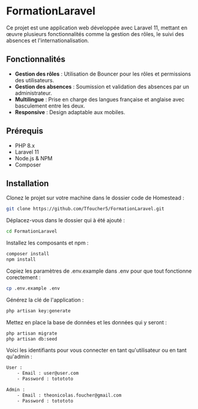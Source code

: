 # FormationLaravel

Ce projet est une application web développée avec Laravel 11, mettant en œuvre plusieurs fonctionnalités comme la gestion des rôles, le suivi des absences et l'internationalisation.

## Fonctionnalités
- **Gestion des rôles** : Utilisation de Bouncer pour les rôles et permissions des utilisateurs.
- **Gestion des absences** : Soumission et validation des absences par un administrateur.
- **Multilingue** : Prise en charge des langues française et anglaise avec basculement entre les deux.
- **Responsive** : Design adaptable aux mobiles.

## Prérequis
- PHP 8.x
- Laravel 11
- Node.js & NPM
- Composer

## Installation
Clonez le projet sur votre machine dans le dossier code de Homestead : 
```bash
git clone https://github.com/Tfoucher5/FormationLaravel.git
```
Déplacez-vous dans le dossier qui à été ajouté : 
```bash
cd FormationLaravel
```
Installez les composants et npm : 
```bash
composer install
npm install
```
Copiez les paramètres de .env.example dans .env pour que tout fonctionne corectement : 
```bash
cp .env.example .env
```
Générez la clé de l'application : 
```bash
php artisan key:generate
```
Mettez en place la base de données et les données qui y seront : 
```bash
php artisan migrate
php artisan db:seed
```

Voici les identifiants pour vous connecter en tant qu'utilisateur ou en tant qu'admin : 
```bash
User :
    - Email : user@user.com
    - Password : totototo

Admin :
    - Email : theonicolas.foucher@gmail.com
    - Password : totototo
```
